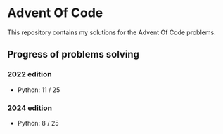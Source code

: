 # Advent Of Code

This repository contains my solutions for the Advent Of Code problems.

## Progress of problems solving

### 2022 edition

- Python: 11 / 25

### 2024 edition

- Python: 8 / 25
